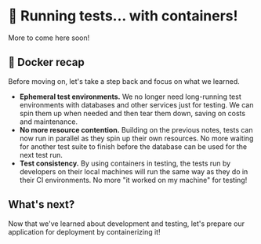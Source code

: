 # 🧩 Running tests... with containers!

More to come here soon!

## 🐳 Docker recap

Before moving on, let's take a step back and focus on what we learned.

- **Ephemeral test environments.** We no longer need long-running test environments with databases and other services just for testing. We can spin them up when needed and then tear them down, saving on costs and maintenance.
- **No more resource contention.** Building on the previous notes, tests can now run in parallel as they spin up their own resources. No more waiting for another test suite to finish before the database can be used for the next test run.
- **Test consistency.** By using containers in testing, the tests run by developers on their local machines will run the same way as they do in their CI environments. No more "it worked on my machine" for testing!

## What's next?

Now that we've learned about development and testing, let's prepare our application for deployment by containerizing it!
